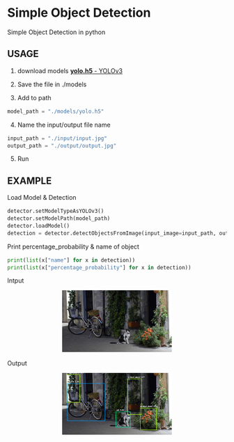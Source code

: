 # Simple Object Detection

Simple Object Detection in python

## USAGE

1. download models [**yolo.h5** - YOLOv3](https://github.com/OlafenwaMoses/ImageAI/releases/download/1.0/yolo.h5)

2. Save the file in ./models

3. Add to path

```python 
model_path = "./models/yolo.h5"
```

4. Name the input/output file name

```python
input_path = "./input/input.jpg"
output_path = "./output/output.jpg"
```

5. Run

## EXAMPLE

Load Model & Detection

```python
detector.setModelTypeAsYOLOv3()
detector.setModelPath(model_path)
detector.loadModel()
detection = detector.detectObjectsFromImage(input_image=input_path, output_image_path=output_path)
```

Print percentage_probability & name of object

```python
print(list(x["name"] for x in detection))
print(list(x["percentage_probability"] for x in detection))
```

Intput

<p align=center>
  <img width="50%" src="https://github.com/Xenia101/Simple-Object-Detection/blob/master/input/sample_img.jpg?raw=true">
</p>

Output

<p align=center>
  <img width="50%" src="https://github.com/Xenia101/Simple-Object-Detection/blob/master/output/output.jpg?raw=true">
</p>

